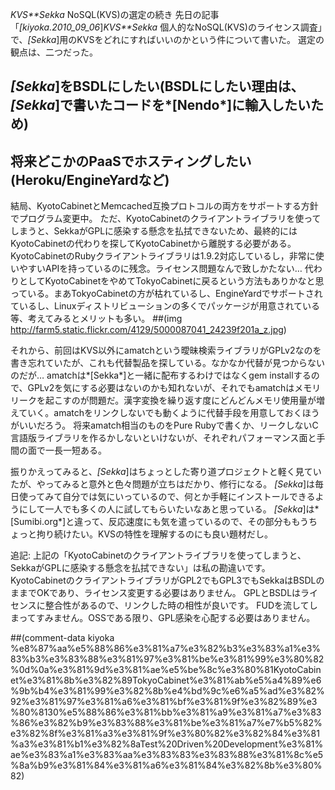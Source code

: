 *KVS**Sekka* NoSQL(KVS)の選定の続き
先日の記事 「*[kiyoka.2010_09_06*]*KVS**Sekka* 個人的なNoSQL(KVS)のライセンス調査」で、*[Sekka*]用のKVSをどれにすればいいのかという件について書いた。
選定の観点は、二つだった。
## *[Sekka*]をBSDLにしたい(BSDLにしたい理由は、*[Sekka*]で書いたコードを*[Nendo*]に輸入したいため)
## 将来どこかのPaaSでホスティングしたい(Heroku/EngineYardなど)
結局、KyotoCabinetとMemcached互換プロトコルの両方をサポートする方針でプログラム変更中。
ただ、KyotoCabinetのクライアントライブラリを使ってしまうと、SekkaがGPLに感染する懸念を払拭できないため、最終的にはKyotoCabinetの代わりを探してKyotoCabinetから離脱する必要がある。
KyotoCabinetのRubyクライアントライブラリは1.9.2対応しているし，非常に使いやすいAPIを持っているのに残念。ライセンス問題なんで致しかたない…
代わりとしてKyotoCabinetをやめてTokyoCabinetに戻るという方法もありかなと思っている。まあTokyoCabinetの方が枯れているし、EngineYardでサポートされているし、Linuxディストリビューションの多くでパッケージが用意されている等、考えてみるとメリットも多い。
 ##(img http://farm5.static.flickr.com/4129/5000087041_24239f201a_z.jpg)

それから、前回はKVS以外にamatchという曖昧検索ライブラリがGPLv2なのを書き忘れていたが、これも代替製品を探している。なかなか代替が見つからないのだが…
amatchは*[Sekka*]と一緒に配布するわけではなくgem installするので、GPLv2を気にする必要はないのかも知れないが、それでもamatchはメモリリークを起こすのが問題だ。漢字変換を繰り返す度にどんどんメモリ使用量が増えていく。amatchをリンクしないでも動くように代替手段を用意しておくほうがいいだろう。
将来amatch相当のものをPure Rubyで書くか、リークしないC言語版ライブラリを作るかしないといけないが、それぞれパフォーマンス面と手間の面で一長一短ある。

振りかえってみると、*[Sekka*]はちょっとした寄り道プロジェクトと軽く見ていたが、やってみると意外と色々問題が立ちはだかり、修行になる。
*[Sekka*]は毎日使ってみて自分では気にいっているので、何とか手軽にインストールできるようにして一人でも多くの人に試してもらいたいなあと思っている。
*[Sekka*]は*[Sumibi.org*]と違って、反応速度にも気を遣っているので、その部分ももうちょっと拘り続けたい。KVSの特性を理解するのにも良い題材だし。

追記:
上記の「KyotoCabinetのクライアントライブラリを使ってしまうと、SekkaがGPLに感染する懸念を払拭できない」は私の勘違いです。
KyotoCabinetのクライアントライブラリがGPL2でもGPL3でもSekkaはBSDLのままでOKであり、ライセンス変更する必要はありません。
GPLとBSDLはライセンスに整合性があるので、リンクした時の相性が良いです。
FUDを流してしまってすみません。OSSである限り、GPL感染を心配する必要はありません。

##(comment-data kiyoka %e8%87%aa%e5%88%86%e3%81%a7%e3%82%b3%e3%83%a1%e3%83%b3%e3%83%88%e3%81%97%e3%81%be%e3%81%99%e3%80%82%0d%0a%e3%81%9d%e3%81%ae%e5%be%8c%e3%80%81KyotoCabinet%e3%81%8b%e3%82%89TokyoCabinet%e3%81%ab%e5%a4%89%e6%9b%b4%e3%81%99%e3%82%8b%e4%bd%9c%e6%a5%ad%e3%82%92%e3%81%97%e3%81%a6%e3%81%bf%e3%81%9f%e3%82%89%e3%80%8130%e5%88%86%e3%81%bb%e3%81%a9%e3%81%a7%e3%83%86%e3%82%b9%e3%83%88%e3%81%be%e3%81%a7%e7%b5%82%e3%82%8f%e3%81%a3%e3%81%9f%e3%80%82%e3%82%84%e3%81%a3%e3%81%b1%e3%82%8aTest%20Driven%20Development%e3%81%ae%e3%83%a1%e3%83%aa%e3%83%83%e3%83%88%e3%81%8c%e5%8a%b9%e3%81%84%e3%81%a6%e3%81%84%e3%82%8b%e3%80%82)
